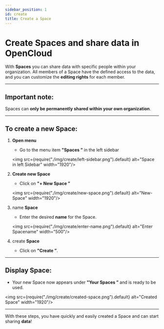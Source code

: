 ```yaml
---
sidebar_position: 1
id: create
title: Create a Space
---
```

# Create Spaces and share data in OpenCloud

With **Spaces** you can share data with specific people within your organization. All members of a Space have the defined access to the data, and you can customize the **editing rights** for each member.

---

## Important note:
Spaces can **only be permanently shared within your own organization**.

---

## To create a new Space:

1. **Open menu**  
   - Go to the menu item **"Spaces ”** in the left sidebar

    <img src={require("./img/create/left-sidebar.png").default} alt="Space in left Sidebar" width="1920"/> 

2. **Create new Space**  
   - Click on **"+ New Space ”**

    <img src={require("./img/create/new-space.png").default} alt="New-Space" width="1920"/> 

3. name **Space**  
   - Enter the desired **name** for the Space.

    <img src={require("./img/create/enter-name.png").default} alt="Enter Spacename" width="500"/> 

4. create **Space**  
   - Click on **"Create ”**.

---

## Display Space:

- Your new Space now appears under **"Your Spaces ”** and is ready to be used.

<img src={require("./img/create/created-space.png").default} alt="Created Space" width="1920"/> 

---

With these steps, you have quickly and easily created a Space and can start sharing **data**!